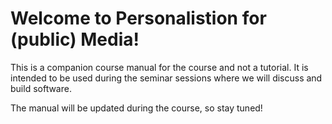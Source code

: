 # Welcome to Personalistion for (public) Media!

This is a companion course manual for the course and not a tutorial. It is intended to be used during the seminar sessions where we will discuss and build software. 

The manual will be updated during the course, so stay tuned!